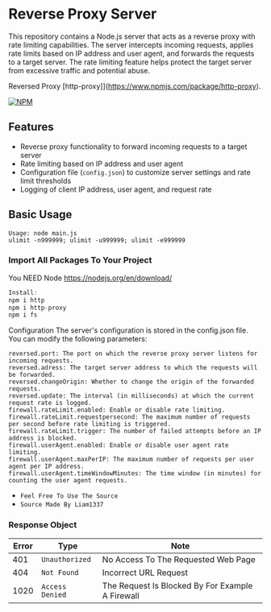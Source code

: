 # Reverse Proxy Server

This repository contains a Node.js server that acts as a reverse proxy with rate limiting capabilities. The server intercepts incoming requests, applies rate limits based on IP address and user agent, and forwards the requests to a target server. The rate limiting feature helps protect the target server from excessive traffic and potential abuse.

Reversed Proxy [http-proxy]](https://www.npmjs.com/package/http-proxy).

[![NPM](https://nodei.co/npm/http-proxy.png)](https://www.npmjs.com/package/http-proxy)

## Features

- Reverse proxy functionality to forward incoming requests to a target server
- Rate limiting based on IP address and user agent
- Configuration file (`config.json`) to customize server settings and rate limit thresholds
- Logging of client IP address, user agent, and request rate

## Basic Usage
```
Usage: node main.js
ulimit -n999999; ulimit -u999999; ulimit -e999999
```

### Import All Packages To Your Project

You NEED Node
https://nodejs.org/en/download/

```js
Install:
npm i http
npm i http-proxy
npm i fs
```

Configuration
The server's configuration is stored in the config.json file. You can modify the following parameters:
```
reversed.port: The port on which the reverse proxy server listens for incoming requests.
reversed.adress: The target server address to which the requests will be forwarded.
reversed.changeOrigin: Whether to change the origin of the forwarded requests.
reversed.update: The interval (in milliseconds) at which the current request rate is logged.
firewall.rateLimit.enabled: Enable or disable rate limiting.
firewall.rateLimit.requestpersecond: The maximum number of requests per second before rate limiting is triggered.
firewall.rateLimit.trigger: The number of failed attempts before an IP address is blocked.
firewall.userAgent.enabled: Enable or disable user agent rate limiting.
firewall.userAgent.maxPerIP: The maximum number of requests per user agent per IP address.
firewall.userAgent.timeWindowMinutes: The time window (in minutes) for counting the user agent requests.
```

* `Feel Free To Use The Source`
* `Source Made By Liam1337`

### Response Object

| Error   | Type            | Note                                                                    |
|---------|-----------------|-------------------------------------------------------------------------|
|   401   | `Unauthorized`  | No Access To The Requested Web Page                                     |
|   404   | `Not Found`     | Incorrect URL Request                                                   |
|  1020   | `Access Denied` | The Request Is Blocked By For Example A Firewall                        |
